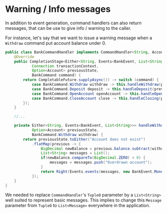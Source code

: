 # Warning / Info messages

In addition to event generation, command handlers can also return messages, that can be use to give info / warning to the caller.

For instance, let's say that we want to issue a warning message when a `Withdraw` command put account balance under 0.

```java
public class BankCommandHandler implements CommandHandler<String, Account, BankCommand, BankEvent, List<String>, Connection> {
    @Override
    public CompletionStage<Either<String, Events<BankEvent, List<String>>>> handleCommand(
            Connection transactionContext,
            Option<Account> previousState,
            BankCommand command) {
        return CompletableFuture.supplyAsync(() -> switch (command) {
            case BankCommand.Withdraw withdraw -> this.handleWithdraw(previousState, withdraw);
            case BankCommand.Deposit deposit -> this.handleDeposit(previousState, deposit);
            case BankCommand.OpenAccount openAccount -> this.handleOpening(openAccount);
            case BankCommand.CloseAccount close -> this.handleClosing(previousState, close);
        });
    }

    //...

    private Either<String, Events<BankEvent, List<String>>> handleWithdraw(
            Option<Account> previousState,
            BankCommand.Withdraw withdraw) {
        return previousState.toEither("Account does not exist")
            .flatMap(previous -> {
                BigDecimal newBalance = previous.balance.subtract(withdraw.amount);
                List<String> messages = List();
                if(newBalance.compareTo(BigDecimal.ZERO) < 0) {
                    messages = messages.push("Overdrawn account");
                }
                return Right(Events.events(messages, new BankEvent.MoneyWithdrawn(withdraw.account, withdraw.amount)));
            });
    }
}
```

We needed to replace `CommandHandler`'s `Tuple0` parameter by a `List<String>` well suited to represent basic messages.
This implies to change this `Message` parameter from `Tuple0` to `List<Message>` everywhere in the application.
